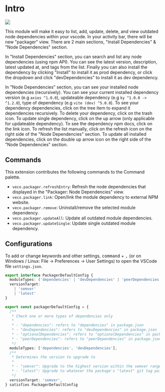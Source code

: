 # Intro

![](../../res/packager.gif)

This module will make it easy to list, add, update, delete, and view outdated node dependencies within your vscode. In your activity bar, there will be new "packager" view. There are 2 main sections, "Install Dependencies" & "Node Dependencies" section.

In "Install Dependencies" section, you can search and list any node dependencies (using npm API). You can see the latest version, description, latest updated at, and tags from the list. Finally you can also install the dependency by clicking "Install" to install it as prod dependency, or click the dropdown and click "devDependencies" to install it as dev dependency.

In "Node Dependencies" section, you can see your installed node dependencies (recursively). You can see your current installed dependency version (e.g `axios ^1.0.0`), updateable dependency (e.g `ky ^1.0.0 -> ^1.2.0`), type of dependency (e.g `vite (dev) ^5.0.0`). To see your dependency dependencies, click on the tree item to expand it dependencies recursively. To delete your dependency, click on the trash icon. To update single dependency, click on the up arrow (only applicable for updateable dependency). To see the dependency npm docs, click on the link icon. To refresh the list manually, click on the refresh icon on the right side of the "Node Dependencies" section. To update all installed dependencies, click on the double up arrow icon on the right side of the "Node Dependencies" section.

## Commands

This extension contributes the following commands to the Command palette.

- `veco.packager.refreshEntry`: Refresh the node dependencies that displayed in the "Packager: Node Dependencies" view.
- `veco.packager.link`: Open/link the module dependency to external NPM website.
- `veco.packager.remove`: Uninstall/remove the selected module dependency.
- `veco.packager.updateAll`: Update all outdated module dependencies.
- `veco.packager.updateSingle`: Update single outdated module dependency.

## Configurations

To add or change keywords and other settings, <kbd>command</kbd> + <kbd>,</kbd> (or on Windows / Linux: File -> Preferences -> User Settings) to open the VSCode file `settings.json`.

```ts
export interface PackagerDefaultConfig {
  moduleTypes: ('dependencies' | 'devDependencies' | 'peerDependencies' | 'optionalDependencies')[]
  versionTarget:
    | 'semver'
    | 'latest'
}

export const packagerDefaultConfig = {
  /**
   * Check one or more types of dependencies only
   *
   * - "dependencies": refers to "dependencies" in package.json
   * - "devDependencies": refers to "devDependencies" in package.json
   * - "optionalDependencies": refers to "optionalDependencies" in package.json
   * - "peerDependencies": refers to "peerDependencies" in package.json
   */
  moduleTypes: ['dependencies', 'devDependencies'],
  /**
   * Determines the version to upgrade to
   *
   * - "semver": Upgrade to the highest version within the semver range specified in your package.json
   * - "latest": Upgrade to whatever the package's "latest" git tag points to. Excludes prereleases.
   */
  versionTarget: 'semver',
} satisfies PackagerDefaultConfig
```
